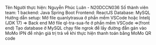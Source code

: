 Tên Người thực hiện: Nguyễn Phúc Luân - N20DCCN036
Số thành viên team: 1
backend: Java Spring Boot
Frontend: ReactJS
Database: MySQL
Hướng dẫn setup:
Mở file quanlytrasua ở phần mềm VSCode hoặc Intelij (JDK 17) => Back end
Mở file ql-tra-sua-fe ở phần mềm VSCode =>(front end)
Tạo database ở MySQL
chạy file ngrok để lấy đường đẫn gán vào MoMo IPN để nhận giá trị trả về khi thực hiện thanh toán bằng MoMo QR code
